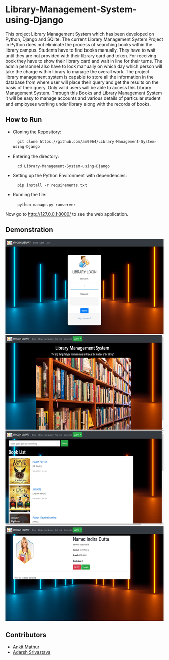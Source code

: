# Library-Management-System-using-Django

This project Library Management System which has been developed on Python, Django and SQlite. The current Library Management System
Project in Python does not eliminate the process of searching books within the library campus. Students have to find books manually. They have to
wait until they are not provided with their library card and token. For receiving book they have to show their library card and wait in line for their turns.
The admin personnel also have to look manually on which day which person will take the charge within library to manage the overall work. The project
library management system is capable to store all the information in the database from where user will place their query and get the results on the basis
of their query. Only valid users will be able to access this Library Management System. Through this Books and Library Management System it will be
easy to manage accounts and various details of particular student and employees working under library along with the records of books.

## How to Run

- Cloning the Repository: 

        git clone https://github.com/am9964/Library-Management-System-using-Django
        
- Entering the directory: 

        cd Library-Management-System-using-Django
        
- Setting up the Python Environment with dependencies:

        pip install -r requirements.txt

- Running the file:

        python manage.py runserver
        
 Now go to http://127.0.0.1:8000/ to see the web application.
 
 ## Demonstration
 
 <img src = "Demo/loginpage.jpg" height = 300px width = 700px>
  <img src = "Demo/homepage.jpg" height = 300px width = 700px>
  <img src = "Demo/booklistpage.jpg" height = 300px width = 700px>
  <img src = "Demo/studentdetails.jpg" height = 300px width = 700px>

## Contributors

- [Ankit Mathur](https://github.com/am9964)
- [Adarsh Srivastava](https://github.com/theAdarshSrivastava)
 

